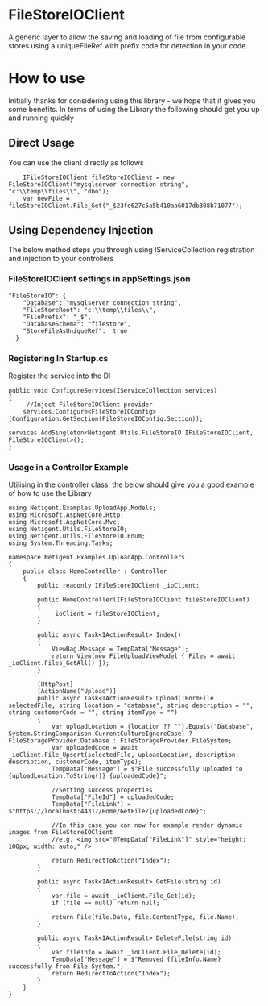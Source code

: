 # FileStoreIOClient
A generic layer to allow the saving and loading of file from configurable stores using a uniqueFileRef with prefix code for detection in your code.

# How to use
Initially thanks for considering using this library - we hope that it gives you some benefits.
In terms of using the Library the following should get you up and running quickly

## Direct Usage
You can use the client directly as follows

```
	IFileStoreIOClient fileStoreIOClient = new FileStoreIOClient("mysqlserver connection string", "c:\\temp\\files\\", "dbo");
	var newFile = fileStoreIOClient.File_Get("_$23fe627c5a5b410aa6017db308b71077");
```

## Using Dependency Injection
The below method steps you through using IServiceCollection registration and injection to your controllers

### FileStoreIOClient settings in **appSettings.json**

```
"FileStoreIO": {
    "Database": "mysqlserver connection string",
    "FileStoreRoot": "c:\\temp\\files\\",
    "FilePrefix": "_$",
    "DatabaseSchema": "filestore",
    "StoreFileAsUniqueRef":  true
  }
```
  
### Registering In **Startup.cs**
Register the service into the DI 
```
public void ConfigureServices(IServiceCollection services)
{
	 //Inject FileStoreIOClient provider
	services.Configure<FileStoreIOConfig>(Configuration.GetSection(FileStoreIOConfig.Section));
	services.AddSingleton<Netigent.Utils.FileStoreIO.IFileStoreIOClient, FileStoreIOClient>();
}
```

### Usage in a Controller Example
Utilising in the controller class, the below should give you a good example of how to use the Library

```
using Netigent.Examples.UploadApp.Models;
using Microsoft.AspNetCore.Http;
using Microsoft.AspNetCore.Mvc;
using Netigent.Utils.FileStoreIO;
using Netigent.Utils.FileStoreIO.Enum;
using System.Threading.Tasks;

namespace Netigent.Examples.UploadApp.Controllers
{
	public class HomeController : Controller
	{
		public readonly IFileStoreIOClient _ioClient;

		public HomeController(IFileStoreIOClient fileStoreIOClient)
		{
			_ioClient = fileStoreIOClient;
		}

		public async Task<IActionResult> Index()
		{
			ViewBag.Message = TempData["Message"];
			return View(new FileUploadViewModel { Files = await _ioClient.Files_GetAll() });
		}

		[HttpPost]
		[ActionName("Upload")]
		public async Task<IActionResult> Upload(IFormFile selectedFile, string location = "database", string description = "", string customerCode = "", string itemType = "")
		{
			var uploadLocation = (location ?? "").Equals("Database", System.StringComparison.CurrentCultureIgnoreCase) ? FileStorageProvider.Database : FileStorageProvider.FileSystem;
			var uploadedCode = await _ioClient.File_Upsert(selectedFile, uploadLocation, description: description, customerCode, itemType);
			TempData["Message"] = $"File successfully uploaded to {uploadLocation.ToString()} {uploadedCode}";

			//Setting success properties
			TempData["FileId"] = uploadedCode;
			TempData["FileLink"] = $"https://localhost:44317/Home/GetFile/{uploadedCode}";

			//In this case you can now for example render dynamic images from FileStoreIOClient
			//e.g. <img src="@TempData["FileLink"]" style="height: 100px; width: auto;" />
			
			return RedirectToAction("Index");
		}

		public async Task<IActionResult> GetFile(string id)
		{
			var file = await _ioClient.File_Get(id);
			if (file == null) return null;

			return File(file.Data, file.ContentType, file.Name);
		}

		public async Task<IActionResult> DeleteFile(string id)
		{
			var fileInfo = await _ioClient.File_Delete(id);
			TempData["Message"] = $"Removed {fileInfo.Name} successfully from File System.";
			return RedirectToAction("Index");
		}
	}
}


```


